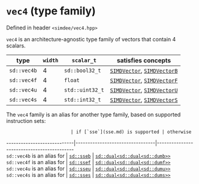 # `vec4` (type family)

Defined in header `<simdee/vec4.hpp>`

`vec4` is an architecture-agnostic type family of vectors that contain 4 scalars.

type        | `width` | `scalar_t`      | satisfies concepts
------------|---------|-----------------|----------------------------------------------------------------
`sd::vec4b` | 4       | `sd::bool32_t`  | [`SIMDVector`](SIMDVector.md), [`SIMDVectorB`](SIMDVectorB.md)
`sd::vec4f` | 4       | `float`         | [`SIMDVector`](SIMDVector.md), [`SIMDVectorF`](SIMDVectorF.md)
`sd::vec4u` | 4       | `std::uint32_t` | [`SIMDVector`](SIMDVector.md), [`SIMDVectorU`](SIMDVectorU.md)
`sd::vec4s` | 4       | `std::int32_t`  | [`SIMDVector`](SIMDVector.md), [`SIMDVectorS`](SIMDVectorS.md)

The `vec4` family is an alias for another type family, based on supported instruction sets:

                            | if [`sse`](sse.md) is supported | otherwise
----------------------------|---------------------------------|-------------------------------------------                        
`sd::vec4b` is an alias for | [`sd::sseb`](sse.md)            | [`sd::dual<sd::dual<sd::dumb>>`](dual.md)                        
`sd::vec4f` is an alias for | [`sd::ssef`](sse.md)            | [`sd::dual<sd::dual<sd::dumf>>`](dual.md)                        
`sd::vec4u` is an alias for | [`sd::sseu`](sse.md)            | [`sd::dual<sd::dual<sd::dumu>>`](dual.md)                        
`sd::vec4s` is an alias for | [`sd::sses`](sse.md)            | [`sd::dual<sd::dual<sd::dums>>`](dual.md)
